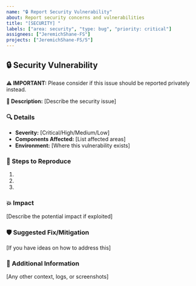 ```yaml
---
name: "🔒 Report Security Vulnerability"
about: Report security concerns and vulnerabilities
title: "[SECURITY] "
labels: ["area: security", "type: bug", "priority: critical"]
assignees: ["JeremichShane-FS"]
projects: ["JeremichShane-FS/5"]
---
```


## 🔒 Security Vulnerability

**⚠️ IMPORTANT:** Please consider if this issue should be reported privately instead.

**🎯 Description:** [Describe the security issue]

### 🔍 Details

- **Severity:** [Critical/High/Medium/Low]
- **Components Affected:** [List affected areas]
- **Environment:** [Where this vulnerability exists]

### 🔄 Steps to Reproduce

1.
2.
3.

### 💥 Impact

[Describe the potential impact if exploited]

### 🛡️ Suggested Fix/Mitigation

[If you have ideas on how to address this]

### 📝 Additional Information

[Any other context, logs, or screenshots]
